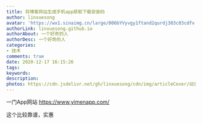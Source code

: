 ```yaml
---
title: 将博客网站生成手机app获取下载安装码
author: linxuesong
avatar: 'https://wx1.sinaimg.cn/large/006bYVyvgy1ftand2qurdj303c03cdfv.jpg'
authorLink: linxuesong.github.io
authorAbout: 一个好奇的人
authorDesc: 一个好奇的人
categories: 
- 技术
comments: true
date: 2020-12-17 16:15:26
tags:
keywords:
description:
photos: https://cdn.jsdelivr.net/gh/linxuesong/cdn/img/articleCover/动漫女/1P421143I2-2-1200.jpg
---
```


一门App网站   https://www.yimenapp.com/

这个比较靠谱，实惠